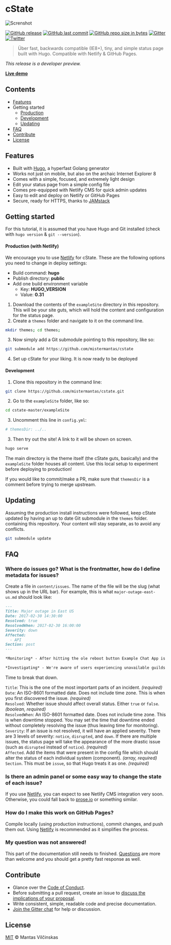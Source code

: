 # cState

![Screnshot](https://raw.githubusercontent.com/mistermantas/cstate/master/images/screenshot.png)

[![GitHub release](https://img.shields.io/github/release/mistermantas/cstate.svg?style=flat-square)](https://github.com/mistermantas/cstate/releases) [![GitHub last commit](https://img.shields.io/github/last-commit/mistermantas/cstate.svg?style=flat-square)](https://github.com/mistermantas/cstate/commits/master) [![GitHub repo size in bytes](https://img.shields.io/github/repo-size/mistermantas/cstate.svg?style=flat-square)](https://github.com/mistermantas/cstate/tree/master/) [![Gitter](https://img.shields.io/badge/chat-gitter-ed1965.svg?style=flat-square)](https://gitter.im/cState/Lobby) [![Twitter](https://img.shields.io/twitter/follow/mistermantas.svg?style=social&label=Follow)](https://twitter.com/mistermantas)

> Über fast, backwards compatible (IE8+), tiny, and simple status page built with Hugo. Compatible with Netlify & GitHub Pages.

*This release is a developer preview.*

[**Live demo**](https://cstate.netlify.com)

## Contents

+ [Features](#features)
+ Getting started
  + [Production](#production)
  + [Development](#development)
  + [Updating](#updating)
+ [FAQ](#faq)
+ [Contribute](#contribute)
+ [License](#license)

## Features

+ Built with [Hugo](https://gohugo.io), a hyperfast Golang generator
+ Works not just on mobile, but also on the archaic Internet Explorer 8
+ Comes with a simple, focused, and extremely light design
+ Edit your status page from a simple config file
+ Comes pre-equipped with Netlify CMS for quick admin updates
+ Easy to edit and deploy on Netlify or GitHub Pages
+ Secure, ready for HTTPS, thanks to [JAMstack](https://jamstack.org/)

## Getting started

For this tutorial, it is assumed that you have Hugo and Git installed (check with `hugo version` & `git --version`).

#### Production (with Netlify)

We encourage you to use [Netlify](https://www.netlify.com) for cState. These are the following options you need to change in deploy settings:

+ Build command: **hugo**
+ Publish directory: **public**
+ Add one build environment variable
  + Key: **HUGO_VERSION**
  + Value: **0.31**

1. Download the contents of the `exampleSite` directory in this repository. This will be your site guts, which will hold the content and configuration for the status page.
2. Create a `themes` folder and navigate to it on the command line.

```bash
mkdir themes; cd themes;
```

3. Now simply add a Git submodule pointing to this repository, like so:

```bash
git submodule add https://github.com/mistermantas/cstate
```

4. Set up cState for your liking. It is now ready to be deployed

#### Development

1. Clone this repository in the command line:

```bash
git clone https://github.com/mistermantas/cstate.git
```

2. Go to the `exampleSite` folder, like so:

```bash
cd cstate-master/exampleSite
```

3. Uncomment this line in `config.yml`:

```yml
# themesDir: ../..
```

3. Then try out the site! A link to it will be shown on screen.

```bash
hugo serve
```

The main directory is the theme itself (the cState guts, basically) and the `exampleSite` folder houses all content. Use this local setup to experiment before deploying to production!

If you would like to commit/make a PR, make sure that `themesDir` is a comment before trying to merge upstream.

## Updating

Assuming the production install instructions were followed, keep cState updated by having an up to date Git submodule in the `themes` folder. containing this repository. Your content will stay separate, as to avoid any conflicts.

```bash
git submodule update
```

## FAQ

### Where do issues go? What is the frontmatter, how do I define metadata for issues?

Create a file in `content/issues`. The name of the file will be the slug (what shows up in the URL bar). For example, this is what `major-outage-east-us.md` should look like:

```md
---
Title: Major outage in East US
Date: 2017-02-30 14:30:00
Resolved: true
ResolvedWhen: 2017-02-30 16:00:00
Severity: down
Affected:
  - API
Section: post
---

*Monitoring* - After hitting the ole reboot button Example Chat App is now recovering. We're going to continue to monitor as everyone reconnects. {{< track "2018-04-13 16:50:00" >}}

*Investigating* - We're aware of users experiencing unavailable guilds and issues when attempting to connect. We're currently investigating. {{< track "2018-04-13 15:54:00" >}}
```

Time to break that down.

`Title`: This is the one of the most important parts of an incident. *(required)*  
`Date`: An ISO-8601 formatted date. Does not include time zone. This is when you first discovered the issue. *(required)*  
`Resolved`: Whether issue should affect overall status. Either `true` or `false`. *(boolean, required)*  
`ResolvedWhen`: An ISO-8601 formatted date. Does not include time zone. This is when downtime stopped. You may set the time that downtime ended without completely resolving the issue (thus leaving time for monitoring).  
`Severity`: If an issue is not resolved, it will have an applied severity. There are 3 levels of severity: `notice`, `disrupted`, and `down`. If there are multiple issues, the status page will take the appearance of the more drastic issue (such as `disrupted` instead of `notice`). *(required)*  
`Affected`. Add the items that were present in the config file which should alter the status of each individual system (component). *(array, required)*  
`Section`. This must be `issue`, so that Hugo treats it as one. *(required)*  

### Is there an admin panel or some easy way to change the state of each issue?

If you use [Netlify](https://www.netlify.com), you can expect to see Netlify CMS integration very soon. Otherwise, you could fall back to [prose.io](http://prose.io) or something similar.

### How do I make this work on GitHub Pages?

Compile locally (using production instructions), commit changes, and push them out. Using [Netlify](https://www.netlify.com) is recommended as it simplifies the process.

### My question was not answered!

This part of the documentation still needs to finished. [Questions](https://github.com/mistermantas/cstate/issues) are more than welcome and you should get a pretty fast response as well.

## Contribute

+ Glance over the [Code of Conduct](/CODE_OF_CONDUCT.md).
+ Before submitting a pull request, create an issue to [discuss the implications of your proposal](https://github.com/mistermantas/cstate/issues).
+ Write consistent, simple, readable code and precise documentation.
+ [Join the Gitter chat](http://discord.io/choraleapp) for help or discussion.

## License

[MIT](https://github.com/mistermantas/cstate/blob/master/LICENSE.md) © Mantas Vilčinskas
